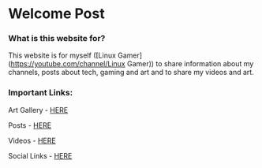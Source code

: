 # Welcome Post
### What is this website for?
This website is for myself ([Linux Gamer](https://youtube.com/channel/Linux Gamer)) to share information about my channels, posts about tech, gaming and art and to share my videos and art.


### Important Links:
Art Gallery - [HERE](gallery.md)

Posts - [HERE](posts.md)

Videos - [HERE](videos.md)

Social Links - [HERE](socials.md)